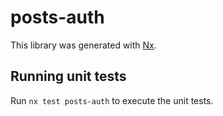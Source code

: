 # posts-auth

This library was generated with [Nx](https://nx.dev).

## Running unit tests

Run `nx test posts-auth` to execute the unit tests.
